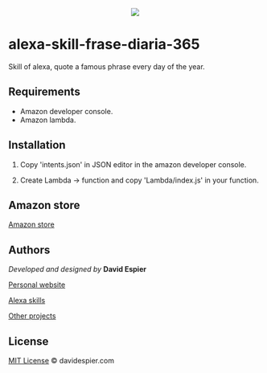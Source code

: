 <p align="center">
  <img src="https://images-na.ssl-images-amazon.com/images/I/71l0PleYNyL.png">
</p>


# alexa-skill-frase-diaria-365

Skill of alexa, quote a famous phrase every day of the year.

## Requirements

- Amazon developer console.
- Amazon lambda.

## Installation

1. Copy 'intents.json' in JSON editor in the amazon developer console.

2. Create Lambda -> function and copy 'Lambda/index.js' in your function.


## Amazon store

[Amazon store](https://www.amazon.es/davidespier-com-Frase-diaria-365-d%C3%ADas/dp/B07WYXW9GZ)


## Authors

 *Developed and designed by*  **David Espier**


[Personal website](https://davidespier.com)

[Alexa skills](https://www.amazon.es/s?k=davidespier&i=alexa-skills)
        
[Other projects](https://github.com/davidespier?tab=repositories)


## License


[MIT License](https://choosealicense.com/licenses/mit/) © davidespier.com
